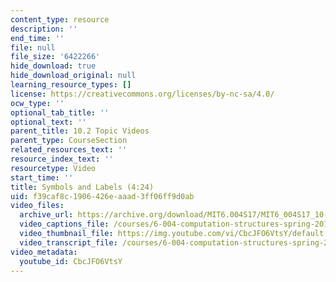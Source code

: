 ```yaml
---
content_type: resource
description: ''
end_time: ''
file: null
file_size: '6422266'
hide_download: true
hide_download_original: null
learning_resource_types: []
license: https://creativecommons.org/licenses/by-nc-sa/4.0/
ocw_type: ''
optional_tab_title: ''
optional_text: ''
parent_title: 10.2 Topic Videos
parent_type: CourseSection
related_resources_text: ''
resource_index_text: ''
resourcetype: Video
start_time: ''
title: Symbols and Labels (4:24)
uid: f39caf8c-1906-426e-aaad-3ff06ff9d0ab
video_files:
  archive_url: https://archive.org/download/MIT6.004S17/MIT6_004S17_10-02-02_300k.mp4
  video_captions_file: /courses/6-004-computation-structures-spring-2017/c9fd63fb33685937bc3fd8ea5f4ee168_3636264.vtt
  video_thumbnail_file: https://img.youtube.com/vi/CbcJFO6VtsY/default.jpg
  video_transcript_file: /courses/6-004-computation-structures-spring-2017/0ca3e1fd12fa3b034ed1eb4e0bb691b0_3636264.pdf
video_metadata:
  youtube_id: CbcJFO6VtsY
---
```

